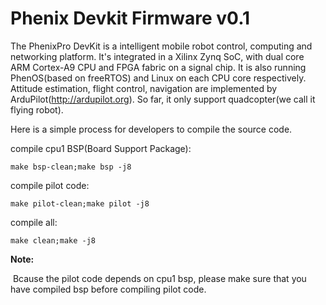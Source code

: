 # Phenix Devkit Firmware v0.1
The PhenixPro DevKit is a intelligent mobile robot control, computing and networking platform. It's integrated in a Xilinx Zynq SoC, with dual core ARM Cortex-A9 CPU and FPGA fabric on a signal chip. It is also running PhenOS(based on freeRTOS) and Linux on each CPU core respectively. Attitude estimation, flight control, navigation are implemented by ArduPilot(http://ardupilot.org). So far, it only support quadcopter(we call it flying robot).

Here is a simple process for developers to compile the source code.

compile cpu1 BSP(Board Support Package):

```
make bsp-clean;make bsp -j8
```

compile pilot code:

```
make pilot-clean;make pilot -j8
```

compile all:

```
make clean;make -j8
```

**Note:**

​	Bcause the pilot code depends on cpu1 bsp, please make sure that you have compiled bsp before compiling pilot code.
